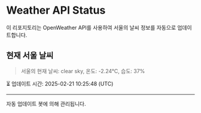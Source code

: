 
# Weather API Status

이 리포지토리는 OpenWeather API를 사용하여 서울의 날씨 정보를 자동으로 업데이트합니다.

## 현재 서울 날씨
> 서울의 현재 날씨: clear sky, 온도: -2.24°C, 습도: 37%

⏳ 업데이트 시간: 2025-02-21 10:25:48 (UTC)

---
자동 업데이트 봇에 의해 관리됩니다.

